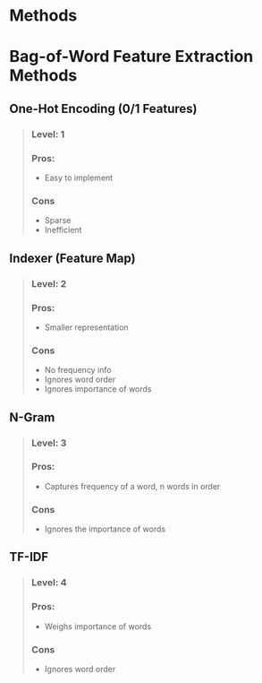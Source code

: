 
# Methods

# Bag-of-Word Feature Extraction Methods

## One-Hot Encoding (0/1 Features) 

> ### Level: 1
> ### Pros:
> * Easy to implement
> ### Cons
> * Sparse
> * Inefficient


## Indexer (Feature Map)

> ### Level: 2
> ### Pros:
> * Smaller representation
> ### Cons
> * No frequency info
> * Ignores word order
> * Ignores importance of words

## N-Gram 

> ### Level: 3
> ### Pros:
> * Captures frequency of a word, n words in order
> ### Cons
> * Ignores the importance of words

## TF-IDF

> ### Level: 4
> ### Pros:
> * Weighs importance of words
> ### Cons
> * Ignores word order